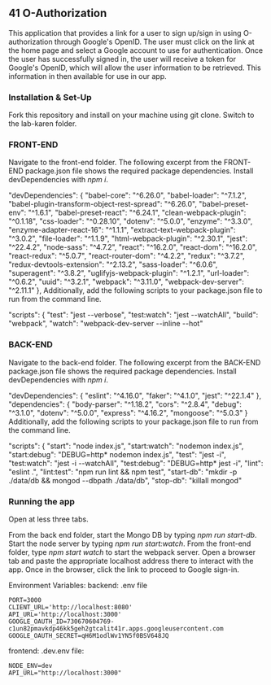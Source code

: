 ## 41 O-Authorization
This application that provides a link for a user to sign up/sign in using O-authorization through Google's OpenID. The user must click on the link at the home page and select a Google account to use for authentication.  Once the user has successfully signed in, the user will receive a token for Google's OpenID, which will allow the user information to be retrieved.  This information in then available for use in our app.

### Installation & Set-Up
Fork this repository and install on your machine using git clone. Switch to the lab-karen folder.

### FRONT-END
Navigate to the front-end folder. The following excerpt from the FRONT-END package.json file shows the required package dependencies. Install devDependencies with *npm i*.

"devDependencies": {
  "babel-core": "^6.26.0",
  "babel-loader": "^7.1.2",
  "babel-plugin-transform-object-rest-spread": "^6.26.0",
  "babel-preset-env": "^1.6.1",
  "babel-preset-react": "^6.24.1",
  "clean-webpack-plugin": "^0.1.18",
  "css-loader": "^0.28.10",
  "dotenv": "^5.0.0",
  "enzyme": "^3.3.0",
  "enzyme-adapter-react-16": "^1.1.1",
  "extract-text-webpack-plugin": "^3.0.2",
  "file-loader": "^1.1.9",
  "html-webpack-plugin": "^2.30.1",
  "jest": "^22.4.2",
  "node-sass": "^4.7.2",
  "react": "^16.2.0",
  "react-dom": "^16.2.0",
  "react-redux": "^5.0.7",
  "react-router-dom": "^4.2.2",
  "redux": "^3.7.2",
  "redux-devtools-extension": "^2.13.2",
  "sass-loader": "^6.0.6",
  "superagent": "^3.8.2",
  "uglifyjs-webpack-plugin": "^1.2.1",
  "url-loader": "^0.6.2",
  "uuid": "^3.2.1",
  "webpack": "^3.11.0",
  "webpack-dev-server": "^2.11.1"
},
Additionally, add the following scripts to your package.json file to run from the command line.

"scripts": {
  "test": "jest --verbose",
  "test:watch": "jest --watchAll",
  "build": "webpack",
  "watch": "webpack-dev-server --inline --hot"

### BACK-END
Navigate to the back-end folder. The following excerpt from the BACK-END package.json file shows the required package dependencies. Install devDependencies with *npm i*.

"devDependencies": {
  "eslint": "^4.16.0",
  "faker": "^4.1.0",
  "jest": "^22.1.4"
},
"dependencies": {
  "body-parser": "^1.18.2",
  "cors": "^2.8.4",
  "debug": "^3.1.0",
  "dotenv": "^5.0.0",
  "express": "^4.16.2",
  "mongoose": "^5.0.3"
}
Additionally, add the following scripts to your package.json file to run from the command line.

"scripts": {
  "start": "node index.js",
  "start:watch": "nodemon index.js",
  "start:debug": "DEBUG=http* nodemon index.js",
  "test": "jest -i",
  "test:watch": "jest -i --watchAll",
  "test:debug": "DEBUG=http* jest -i",
  "lint": "eslint .",
  "lint:test": "npm run lint && npm test",
  "start-db": "mkdir -p ./data/db && mongod --dbpath ./data/db",
  "stop-db": "killall mongod"


### Running the app
Open at less three tabs.

From the back end folder, start the Mongo DB by typing *npm run start-db*. Start the node server by typing *npm run start:watch*.
From the front-end folder, type *npm start watch* to start the webpack server. Open a browser tab and paste the appropriate localhost address there to interact with the app.
Once in the browser, click the link to proceed to Google sign-in.

Environment Variables:
backend:
.env file
```
PORT=3000
CLIENT_URL='http://localhost:8080'
API_URL='http://localhost:3000'
GOOGLE_OAUTH_ID=730670604769-c1un82pmavkdp46kk5geh2gtcalit41r.apps.googleusercontent.com
GOOGLE_OAUTH_SECRET=qH6M1odlWv1YN5f0BSV648JQ
```
frontend:
.dev.env file:
```
NODE_ENV=dev
API_URL="http://localhost:3000"
```
